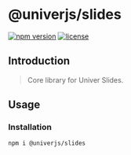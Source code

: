 # @univerjs/slides

[![npm version](https://img.shields.io/npm/v/@univerjs/slides)](https://npmjs.org/package/@univerjs/slides)
[![license](https://img.shields.io/npm/l/@univerjs/slides)](https://img.shields.io/npm/l/@univerjs/slides)

## Introduction

> Core library for Univer Slides.

## Usage

### Installation

```shell
npm i @univerjs/slides
```
